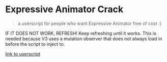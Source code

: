 # Expressive Animator Crack
> a userscript for people who want Expressive Animator free of cost :)

IF IT DOES NOT WORK, REFRESH! Keep refreshing until it works. This is needed because V3 uses a mutation observer that does not always load in before the script to inject to.

[link to userscript](https://github.com/danthekidd/Expressive-Animator-Crack/raw/main/Expressive%20Animator%20Crack%20V3.user.js)

